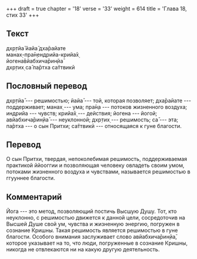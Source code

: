 +++
draft = true
chapter = '18'
verse = '33'
weight = 614
title = 'Глава 18, стих 33'
+++
## Текст

дхр̣тйа̄ йайа̄ дха̄райате  
манах̣-пра̄н̣ендрийа-крийа̄х̣  
йогена̄вйабхича̄рин̣йа̄  
дхр̣тих̣ са̄ па̄ртха са̄ттвикӣ

## Пословный перевод

дхр̣тйа̄ --- решимостью; йайа̄ --- той, которая позволяет; дха̄райате ---
поддерживает; манах̣ --- ума; пра̄н̣а --- потоков жизненного воздуха;
индрийа --- чувств; крийа̄х̣ --- действия; йогена --- йогой;
авйабхича̄рин̣йа̄ --- неуклонной; дхр̣тих̣ --- решимость; са̄ --- эта; па̄ртха
--- о сын Притхи; са̄ттвикӣ --- относящаяся к гуне благости.

## Перевод

О сын Притхи, твердая, непоколебимая решимость, поддерживаемая практикой
ййооггии и позволяющая человеку овладеть своим умом, потоками жизненного
воздуха и чувствами, называется решимостью в ггууннее благости.

## Комментарий

Йога --- это метод, позволяющий постичь Высшую Душу. Тот, кто неуклонно,
с решимостью движется к данной цели, сосредоточив на Высшей Душе свой
ум, чувства и жизненную энергию, погружен в сознание Кришны. Такая
решимость является решимостью в гуне благости. Особого внимания
заслуживает слово авйабхича̄рин̣йа̄, которое указывает на то, что люди,
погруженные в сознание Кришны, никогда не отвлекаются ни на какую другую
деятельность.
